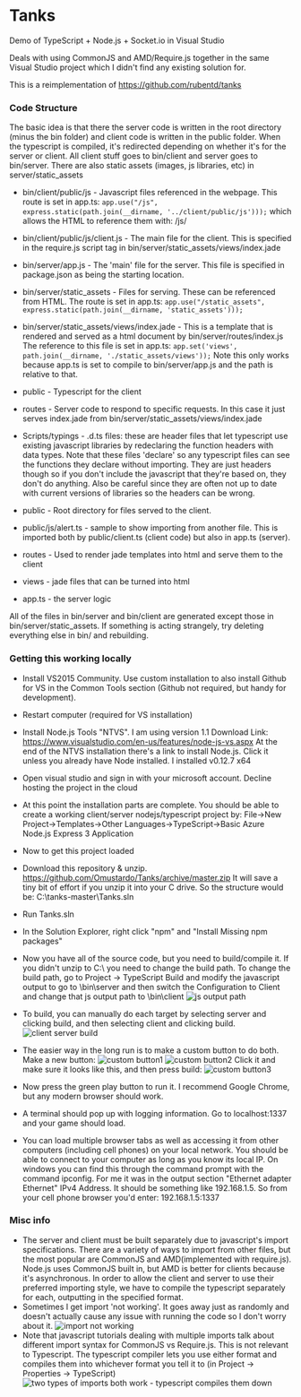 ﻿Tanks
=======
Demo of TypeScript + Node.js + Socket.io in Visual Studio

Deals with using CommonJS and AMD/Require.js together in the same Visual Studio project which I didn't find any existing solution for.

This is a reimplementation of https://github.com/rubentd/tanks

### Code Structure
The basic idea is that there the server code is written in the root directory (minus the bin folder) and client code is written in the public folder. When the typescript is compiled, it's redirected depending on whether it's for the server or client. All client stuff goes to bin/client and server goes to bin/server. There are also static assets (images, js libraries, etc) in server/static_assets

  * bin/client/public/js - Javascript files referenced in the webpage. 
    This route is set in app.ts:
    `app.use("/js", express.static(path.join(__dirname, '../client/public/js')));`
    which allows the HTML to reference them with: /js/<filename>
  * bin/client/public/js/client.js - The main file for the client. This is specified in the require.js script tag in bin/server/static_assets/views/index.jade
  
  * bin/server/app.js - The 'main' file for the server. This file is specified in package.json as being the starting location.
  * bin/server/static_assets - Files for serving. These can be referenced from HTML. The route is set in app.ts: 
    `app.use("/static_assets", express.static(path.join(__dirname, 'static_assets')));`
  * bin/server/static_assets/views/index.jade - This is a template that is rendered and served as a html document by bin/server/routes/index.js
    The reference to this file is set in app.ts:
    `app.set('views', path.join(__dirname, './static_assets/views'));`
    Note this only works because app.ts is set to compile to bin/server/app.js and the path is relative to that.

  * public - Typescript for the client
  * routes - Server code to respond to specific requests. In this case it just serves index.jade from bin/server/static_assets/views/index.jade
  * Scripts/typings - .d.ts files: these are header files that let typescript use existing javascript libraries by redeclaring the function headers with data types.
    Note that these files 'declare' so any typescript files can see the functions they declare without importing. They are just headers though so if you don't include the javascript that they're based on, they don't do anything. Also be careful since they are often not up to date with current versions of libraries so the headers can be wrong.
  * public - Root directory for files served to the client.
  * public/js/alert.ts - sample to show importing from another file. This is imported both by public/client.ts (client code) but also in app.ts (server).
  * routes - Used to render jade templates into html and serve them to the client
  * views - jade files that can be turned into html
  * app.ts - the server logic

All of the files in bin/server and bin/client are generated except those in bin/server/static_assets. If something is acting strangely, try deleting everything else in bin/ and rebuilding.


### Getting this working locally
  * Install VS2015 Community. Use custom installation to also install Github for VS in the Common Tools section (Github not required, but handy for development).
  * Restart computer (required for VS installation)
  * Install Node.js Tools "NTVS". I am using version 1.1
  Download Link: https://www.visualstudio.com/en-us/features/node-js-vs.aspx
  At the end of the NTVS installation there's a link to install Node.js. Click it unless you already have Node installed.
  I installed v0.12.7 x64
  * Open visual studio and sign in with your microsoft account. Decline hosting the project in the cloud
  * At this point the installation parts are complete. You should be able to create a working client/server nodejs/typescript project by: File->New Project->Templates->Other Languages->TypeScript->Basic Azure Node.js Express 3 Application

  * Now to get this project loaded
  * Download this repository & unzip. https://github.com/Omustardo/Tanks/archive/master.zip
    It will save a tiny bit of effort if you unzip it into your C drive. So the structure would be: C:\tanks-master\Tanks.sln
  * Run Tanks.sln
  * In the Solution Explorer, right click "npm" and "Install Missing npm packages"
  * Now you have all of the source code, but you need to build/compile it. If you didn't unzip to C:\ you need to change the build path. 
  To change the build path, go to Project -> TypeScript Build and modify the javascript output to go to <your path>\bin\server
  and then switch the Configuration to Client and change that js output path to <your path>\bin\client
  ![js output path](https://cloud.githubusercontent.com/assets/7197679/12866359/2318d1fa-cc80-11e5-8e9f-ec04e0660288.PNG)
  * To build, you can manually do each target by selecting server and clicking build, and then selecting client and clicking build.
  ![client server build](https://cloud.githubusercontent.com/assets/7197679/12866358/2318d024-cc80-11e5-83ac-fe5747077500.PNG)
  * The easier way in the long run is to make a custom button to do both.
  Make a new button:
  ![custom button1](https://cloud.githubusercontent.com/assets/7197679/12866362/23297780-cc80-11e5-9c54-e71fd72c1173.PNG)
  ![custom button2](https://cloud.githubusercontent.com/assets/7197679/12866361/23195e90-cc80-11e5-9adb-a3f4ee556f15.PNG)
  Click it and make sure it looks like this, and then press build:
  ![custom button3](https://cloud.githubusercontent.com/assets/7197679/12866356/2316e1d8-cc80-11e5-8f77-59f649033aa4.PNG)
  * Now press the green play button to run it. I recommend Google Chrome, but any modern browser should work.
  * A terminal should pop up with logging information. Go to localhost:1337 and your game should load. 
  * You can load multiple browser tabs as well as accessing it from other computers (including cell phones) on your local network. You should be able to connect to your computer as long as you know its local IP. On windows you can find this through the command prompt with the command ipconfig. For me it was in the output section "Ethernet adapter Ethernet" IPv4 Address. It should be something like 192.168.1.5. So from your cell phone browser you'd enter: 192.168.1.5:1337


### Misc info
  * The server and client must be built separately due to javascript's import specifications. There are a variety of ways to import from other files, but the most popular are CommonJS and AMD(implemented with require.js). Node.js uses CommonJS built in, but AMD is better for clients because it's asynchronous. In order to allow the client and server to use their preferred importing style, we have to compile the typescript separately for each, outputting in the specified format.
  * Sometimes I get import 'not working'. It goes away just as randomly and doesn't actually cause any issue with running the code so I don't worry about it.
    ![import not working](https://cloud.githubusercontent.com/assets/7197679/12866357/2318d1e6-cc80-11e5-8d3f-ffee209cd9e7.PNG)
  * Note that javascript tutorials dealing with multiple imports talk about different import syntax for CommonJS vs Require.js. This is not relevant to Typescript. The typescript compiler lets you use either format and compiles them into whichever format you tell it to (in Project -> Properties -> TypeScript)
   ![two types of imports both work - typescript compiles them down](https://cloud.githubusercontent.com/assets/7197679/12866360/23191e08-cc80-11e5-985c-6fa036fef0d0.PNG)

